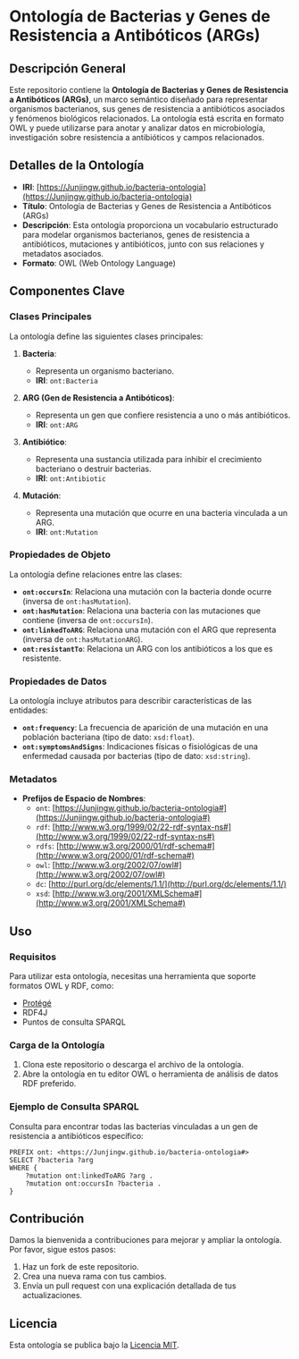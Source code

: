 # Ontología de Bacterias y Genes de Resistencia a Antibóticos (ARGs)

## Descripción General
Este repositorio contiene la **Ontología de Bacterias y Genes de Resistencia a Antibóticos (ARGs)**, un marco semántico diseñado para representar organismos bacterianos, sus genes de resistencia a antibióticos asociados y fenómenos biológicos relacionados. La ontología está escrita en formato OWL y puede utilizarse para anotar y analizar datos en microbiología, investigación sobre resistencia a antibióticos y campos relacionados.

## Detalles de la Ontología
- **IRI**: [https://Junjingw.github.io/bacteria-ontologia](https://Junjingw.github.io/bacteria-ontologia)
- **Título**: Ontología de Bacterias y Genes de Resistencia a Antibóticos (ARGs)
- **Descripción**: Esta ontología proporciona un vocabulario estructurado para modelar organismos bacterianos, genes de resistencia a antibióticos, mutaciones y antibióticos, junto con sus relaciones y metadatos asociados.
- **Formato**: OWL (Web Ontology Language)

## Componentes Clave

### Clases Principales
La ontología define las siguientes clases principales:

1. **Bacteria**:
   - Representa un organismo bacteriano.
   - **IRI**: `ont:Bacteria`

2. **ARG (Gen de Resistencia a Antibóticos)**:
   - Representa un gen que confiere resistencia a uno o más antibióticos.
   - **IRI**: `ont:ARG`

3. **Antibiótico**:
   - Representa una sustancia utilizada para inhibir el crecimiento bacteriano o destruir bacterias.
   - **IRI**: `ont:Antibiotic`

4. **Mutación**:
   - Representa una mutación que ocurre en una bacteria vinculada a un ARG.
   - **IRI**: `ont:Mutation`

### Propiedades de Objeto
La ontología define relaciones entre las clases:

- **`ont:occursIn`**: Relaciona una mutación con la bacteria donde ocurre (inversa de `ont:hasMutation`).
- **`ont:hasMutation`**: Relaciona una bacteria con las mutaciones que contiene (inversa de `ont:occursIn`).
- **`ont:linkedToARG`**: Relaciona una mutación con el ARG que representa (inversa de `ont:hasMutationARG`).
- **`ont:resistantTo`**: Relaciona un ARG con los antibióticos a los que es resistente.

### Propiedades de Datos
La ontología incluye atributos para describir características de las entidades:

- **`ont:frequency`**: La frecuencia de aparición de una mutación en una población bacteriana (tipo de dato: `xsd:float`).
- **`ont:symptomsAndSigns`**: Indicaciones físicas o fisiológicas de una enfermedad causada por bacterias (tipo de dato: `xsd:string`).

### Metadatos
- **Prefijos de Espacio de Nombres**:
  - `ont`: [https://Junjingw.github.io/bacteria-ontologia#](https://Junjingw.github.io/bacteria-ontologia#)
  - `rdf`: [http://www.w3.org/1999/02/22-rdf-syntax-ns#](http://www.w3.org/1999/02/22-rdf-syntax-ns#)
  - `rdfs`: [http://www.w3.org/2000/01/rdf-schema#](http://www.w3.org/2000/01/rdf-schema#)
  - `owl`: [http://www.w3.org/2002/07/owl#](http://www.w3.org/2002/07/owl#)
  - `dc`: [http://purl.org/dc/elements/1.1/](http://purl.org/dc/elements/1.1/)
  - `xsd`: [http://www.w3.org/2001/XMLSchema#](http://www.w3.org/2001/XMLSchema#)

## Uso

### Requisitos
Para utilizar esta ontología, necesitas una herramienta que soporte formatos OWL y RDF, como:
- [Protégé](https://protege.stanford.edu/)
- RDF4J
- Puntos de consulta SPARQL

### Carga de la Ontología
1. Clona este repositorio o descarga el archivo de la ontología.
2. Abre la ontología en tu editor OWL o herramienta de análisis de datos RDF preferido.

### Ejemplo de Consulta SPARQL
Consulta para encontrar todas las bacterias vinculadas a un gen de resistencia a antibióticos específico:

```sparql
PREFIX ont: <https://Junjingw.github.io/bacteria-ontologia#>
SELECT ?bacteria ?arg
WHERE {
    ?mutation ont:linkedToARG ?arg .
    ?mutation ont:occursIn ?bacteria .
}
```

## Contribución
Damos la bienvenida a contribuciones para mejorar y ampliar la ontología. Por favor, sigue estos pasos:
1. Haz un fork de este repositorio.
2. Crea una nueva rama con tus cambios.
3. Envía un pull request con una explicación detallada de tus actualizaciones.

## Licencia
Esta ontología se publica bajo la [Licencia MIT](LICENSE).


